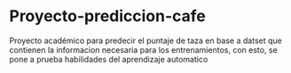 # Proyecto-prediccion-cafe
Proyecto académico para predecir el puntaje de taza en base a datset que contienen la informacion necesaria para los entrenamientos, 
con esto, se pone a prueba habilidades del aprendizaje automatico
